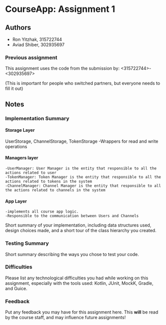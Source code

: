 # CourseApp: Assignment 1

## Authors
* Ron Yitzhak, 315722744
* Aviad Shiber, 302935697

### Previous assignment
This assignment uses the code from the submission by: <315722744\>-<302935697\>

(This is important for people who switched partners, but everyone needs to fill it out)

## Notes

### Implementation Summary
#### Storage Layer
UserStorage, ChannelStorage, TokenStorage
    -Wrappers for read and write operations

#### Managers layer
    -UserManager: User Manager is the entity that responsible to all the actions related to user
    -TokenManager: Token Manager is the entity that responsible to all the actions related to tokens in the system
    -ChannelManager: Channel Manager is the entity that responsible to all the actions related to channels in the system

#### App Layer
    -implements all course app logic.
    -Responsible to the communication between Users and Channels


Short summary of your implementation, including data structures used, design choices made, and
a short tour of the class hierarchy you created.

### Testing Summary
Short summary describing the ways you chose to test your code.

### Difficulties
Please list any technological difficulties you had while working on this assignment, especially
with the tools used: Kotlin, JUnit, MockK, Gradle, and Guice.

### Feedback
Put any feedback you may have for this assignment here. This **will** be read by the course staff,
and may influence future assignments!
